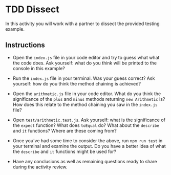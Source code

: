 # TDD Dissect

In this activity you will work with a partner to dissect the provided testing example.

## Instructions

- Open the `index.js` file in your code editor and try to guess what what the code does. Ask yourself: what do you think will be printed to the console in this example?

- Run the `index.js` file in your terminal. Was your guess correct? Ask yourself: how do you think the method chaining is achieved?

- Open the `arithmetic.js` file in your code editor. What do you think the significance of the `plus` and `minus` methods returning `new Arithmetic` is? How does this relate to the method chaining you saw in the `index.js` file?

- Open `test/arithmetic.test.js`. Ask yourself: what is the significance of the `expect` function? What does `toEqual` do? What about the `describe` and `it` functions? Where are these coming from?

- Once you've had some time to consider the above, run `npm run test` in your terminal and examine the output. Do you have a better idea of what the `describe` and `it` functions might be used for?

- Have any conclusions as well as remaining questions ready to share during the activity review.

